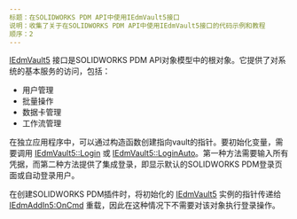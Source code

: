 ```yaml
---
标题：在SOLIDWORKS PDM API中使用IEdmVault5接口
说明：收集了关于在SOLIDWORKS PDM API中使用IEdmVault5接口的代码示例和教程
顺序：2
---
```


[IEdmVault5](https://help.solidworks.com/2018/english/api/epdmapi/epdm.interop.epdm~epdm.interop.epdm.iedmvault5.html) 接口是SOLIDWORKS PDM API对象模型中的根对象。它提供了对系统的基本服务的访问，包括：

* 用户管理
* 批量操作
* 数据卡管理
* 工作流管理

在独立应用程序中，可以通过构造函数创建指向vault的指针。要初始化变量，需要调用 [IEdmVault5::Login](https://help.solidworks.com/2018/english/api/epdmapi/EPDM.Interop.epdm~EPDM.Interop.epdm.IEdmVault5~Login.html) 或 [IEdmVault5::LoginAuto](https://help.solidworks.com/2018/english/api/epdmapi/EPDM.Interop.epdm~EPDM.Interop.epdm.IEdmVault5~LoginAuto.html)。第一种方法需要输入所有凭据，而第二种方法提供了集成登录，即显示默认的SOLIDWORKS PDM登录页面或自动登录用户。

在创建SOLIDWORKS PDM插件时，将初始化的 [IEdmVault5](https://help.solidworks.com/2018/english/api/epdmapi/epdm.interop.epdm~epdm.interop.epdm.iedmvault5.html) 实例的指针传递给 [IEdmAddIn5:OnCmd](https://help.solidworks.com/2018/english/api/epdmapi/epdm.interop.epdm~epdm.interop.epdm.iedmaddin5~oncmd.html) 重载，因此在这种情况下不需要对该对象执行登录操作。